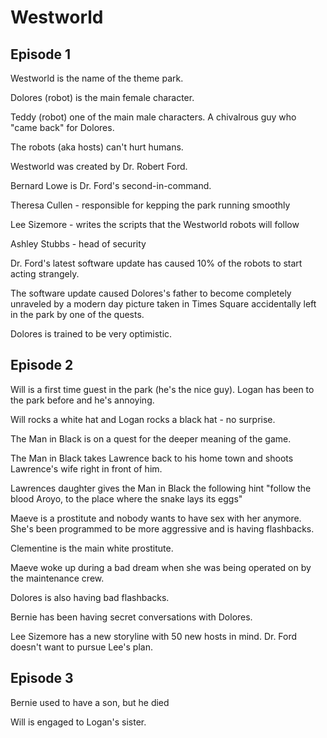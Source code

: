 # Westworld

## Episode 1

Westworld is the name of the theme park.

Dolores (robot) is the main female character.

Teddy (robot) one of the main male characters.  A chivalrous guy who "came back" for Dolores.

The robots (aka hosts) can't hurt humans.

Westworld was created by Dr. Robert Ford.

Bernard Lowe is Dr. Ford's second-in-command.

Theresa Cullen - responsible for kepping the park running smoothly

Lee Sizemore - writes the scripts that the Westworld robots will follow

Ashley Stubbs - head of security

Dr. Ford's latest software update has caused 10% of the robots to start acting strangely.

The software update caused Dolores's father to become completely unraveled by a modern day picture taken in Times Square accidentally left in the park by one of the quests.

Dolores is trained to be very optimistic.

## Episode 2

Will is a first time guest in the park (he's the nice guy).  Logan has been to the park before and he's annoying.

Will rocks a white hat and Logan rocks a black hat - no surprise.

The Man in Black is on a quest for the deeper meaning of the game.

The Man in Black takes Lawrence back to his home town and shoots Lawrence's wife right in front of him.

Lawrences daughter gives the Man in Black the following hint "follow the blood Aroyo, to the place where the snake lays its eggs"

Maeve is a prostitute and nobody wants to have sex with her anymore.  She's been programmed to be more aggressive and is having flashbacks.

Clementine is the main white prostitute.

Maeve woke up during a bad dream when she was being operated on by the maintenance crew.

Dolores is also having bad flashbacks.

Bernie has been having secret conversations with Dolores.

Lee Sizemore has a new storyline with 50 new hosts in mind.  Dr. Ford doesn't want to pursue Lee's plan.

## Episode 3

Bernie used to have a son, but he died

Will is engaged to Logan's sister.



